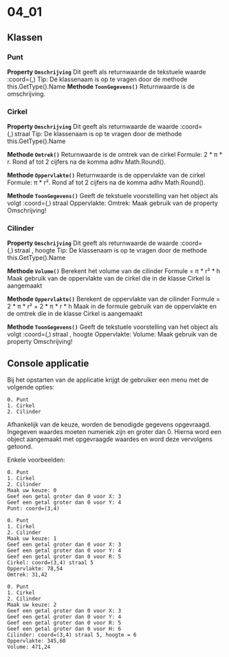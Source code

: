 # 04_01

## Klassen

### Punt
**Property `Omschrijving`**
Dit geeft als returnwaarde de tekstuele waarde <klassenaam>:coord=(<X>,<Y>) Tip: De klassenaam is op te vragen door de methode this.GetType().Name
**Methode `ToonGegevens()`**
Returnwaarde is de omschrijving.

### Cirkel
**Property `Omschrijving`**
Dit geeft als returnwaarde de waarde
<klassenaam>:coord=(<X>,<Y>) straal <R>
Tip: De klassenaam is op te vragen door de methode this.GetType().Name

**Methode `Omtrek()`**
Returnwaarde is de omtrek van de cirkel
Formule: 2 * π * r. Rond af tot 2 cijfers na de komma adhv Math.Round().

**Methode `Oppervlakte()`**
Returnwaarde is de oppervlakte van de cirkel
Formule: π * r². Rond af tot 2 cijfers na de komma adhv Math.Round().

**Methode `ToonGegevens()`**
Geeft de tekstuele voorstelling van het object als volgt
<klassenaam>:coord=(<X>,<Y>) straal <R>
Oppervlakte: <Oppervlakte>
Omtrek: <Omtrek>
Maak gebruik van de property Omschrijving!

### Cilinder
**Property `Omschrijving`**
Dit geeft als returnwaarde de waarde
<klassenaam>:coord=(<X>,<Y>) straal <R>, hoogte<H>
Tip: De klassenaam is op te vragen door de methode this.GetType().Name

**Methode `Volume()`**
Berekent het volume van de cilinder
Formule = π * r² * h
Maak gebruik van de oppervlakte van de cirkel die in de klasse Cirkel is aangemaakt

**Methode `Oppervlakte()`**
Berekent de oppervlakte van de cilinder
Formule = 2 * π * r² + 2 * π * r * h
Maak in de formule gebruik van de oppervlakte en de omtrek die in de klasse Cirkel is aangemaakt

**Methode `ToonGegevens()`**
Geeft de tekstuele voorstelling van het object als volgt
<klassenaam>:coord=(<X>,<Y>) straal <R>, hoogte<H>
Oppervlakte: <Oppervlakte>
Volume: <Volume>
Maak gebruik van de property Omschrijving!

## Console applicatie
Bij het opstarten van de applicatie krijgt de gebruiker een menu met de volgende opties:
```
0. Punt
1. Cirkel
2. Cilinder
```

Afhankelijk van de keuze, worden de benodigde gegevens opgevraagd. Ingegeven waardes moeten numeriek zijn en groter dan 0. Hierna word een object aangemaakt met opgevraagde waardes en word deze vervolgens getoond.

Enkele voorbeelden:
```
0. Punt
1. Cirkel
2. Cilinder
Maak uw keuze: 0
Geef een getal groter dan 0 voor X: 3
Geef een getal groter dan 0 voor Y: 4
Punt: coord=(3,4)
```

```
0. Punt
1. Cirkel
2. Cilinder
Maak uw keuze: 1
Geef een getal groter dan 0 voor X: 3
Geef een getal groter dan 0 voor Y: 4
Geef een getal groter dan 0 voor R: 5
Cirkel: coord=(3,4) straal 5
Oppervlakte: 78,54
Omtrek: 31,42
```

```
0. Punt
1. Cirkel
2. Cilinder
Maak uw keuze: 2
Geef een getal groter dan 0 voor X: 3
Geef een getal groter dan 0 voor Y: 4
Geef een getal groter dan 0 voor R: 5
Geef een getal groter dan 0 voor H: 6
Cilinder: coord=(3,4) straal 5, hoogte = 6
Oppervlakte: 345,60
Volume: 471,24
```